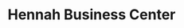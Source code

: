 ---
title: "Hennah Business Center"
url: /monrovia/hennah-business-center-un-drive/
shop: Elektronik
---